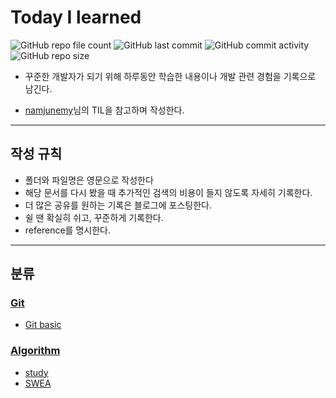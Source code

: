 # Today I learned
![GitHub repo file count](https://img.shields.io/github/directory-file-count/WonilLee211/TIL?color=red)
![GitHub last commit](https://img.shields.io/github/last-commit/WonilLee211/TIL)
![GitHub commit activity](https://img.shields.io/github/commit-activity/m/WonilLee211/TIL)
![GitHub repo size](https://img.shields.io/github/repo-size/WonilLee211/TIL?color=yellow)

* 꾸준한 개발자가 되기 위해 하루동안 학습한 내용이나 개발 관련 경험을 기록으로 남긴다.

* [namjunemy](https://github.com/namjunemy)님의 TIL을 참고하며 작성한다.
---
## 작성 규칙
* 폴더와 파일명은 영문으로 작성한다
* 해당 문서를 다시 봤을 때 추가적인 검색의 비용이 들지 않도록 자세히 기록한다.
* 더 많은 공유를 원하는 기록은 블로그에 포스팅한다.
* 쉴 땐 확실히 쉬고, 꾸준하게 기록한다.
* reference를 명시한다.
---
## 분류

### [Git](./Git/)
* [Git basic](./Git/Git%20basic.md)

### [Algorithm](./Algorithm/)
* [study](./Algorithm/study/)
* [SWEA](./Algorithm/SWEA/)

